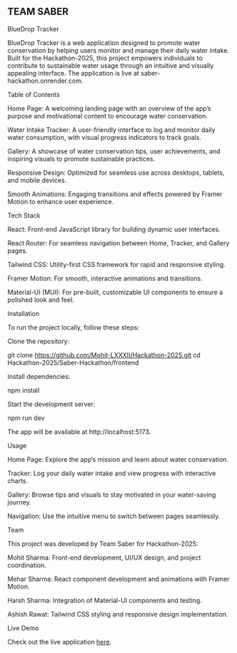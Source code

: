 ## TEAM SABER

BlueDrop Tracker

BlueDrop Tracker is a web application designed to promote water conservation by helping users monitor and manage their daily water intake. Built for the Hackathon-2025, this project empowers individuals to contribute to sustainable water usage through an intuitive and visually appealing interface. The application is live at saber-hackathon.onrender.com.

Table of Contents

Home Page: A welcoming landing page with an overview of the app’s purpose and motivational content to encourage water conservation.



Water Intake Tracker: A user-friendly interface to log and monitor daily water consumption, with visual progress indicators to track goals.



Gallery: A showcase of water conservation tips, user achievements, and inspiring visuals to promote sustainable practices.



Responsive Design: Optimized for seamless use across desktops, tablets, and mobile devices.



Smooth Animations: Engaging transitions and effects powered by Framer Motion to enhance user experience.

Tech Stack





React: Front-end JavaScript library for building dynamic user interfaces.



React Router: For seamless navigation between Home, Tracker, and Gallery pages.



Tailwind CSS: Utility-first CSS framework for rapid and responsive styling.



Framer Motion: For smooth, interactive animations and transitions.



Material-UI (MUI): For pre-built, customizable UI components to ensure a polished look and feel.

Installation

To run the project locally, follow these steps:





Clone the repository:

git clone https://github.com/Mohit-LXXXII/Hackathon-2025.git
cd Hackathon-2025/Saber-Hackathon/frontend



Install dependencies:

npm install



Start the development server:

npm run dev

The app will be available at http://localhost:5173.

Usage





Home Page: Explore the app’s mission and learn about water conservation.



Tracker: Log your daily water intake and view progress with interactive charts.



Gallery: Browse tips and visuals to stay motivated in your water-saving journey.



Navigation: Use the intuitive menu to switch between pages seamlessly.

Team

This project was developed by Team Saber for Hackathon-2025:





Mohit Sharma: Front-end development, UI/UX design, and project coordination.



Mehar Sharma: React component development and animations with Framer Motion.



Harsh Sharma: Integration of Material-UI components and testing.



Ashish Rawat:  Tailwind CSS styling and responsive design implementation.

Live Demo

Check out the live application [here](https://saber-hackathon.onrender.com/).

